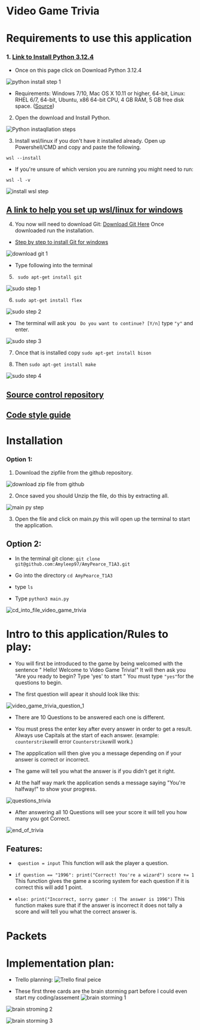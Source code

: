 # Video Game Trivia 

# Requirements to use this application 

### 1.  [Link to Install Python 3.12.4](https://www.python.org/downloads/)

- Once on this page click on Download Python 3.12.4

![python install step 1](https://github.com/Amyleep97/AmyPearce_T1A3/assets/168613540/491bce61-d6a3-45b4-b174-b575685614d9)

- Requirements:
Windows 7/10,
Mac OS X 10.11 or higher, 64-bit, Linux: RHEL 6/7, 64-bit, Ubuntu, x86 64-bit CPU, 4 GB RAM, 5 GB free disk space. 
([Source](https://support.enthought.com/hc/en-us/articles/204273874-Enthought-Python-Minimum-Hardware-Requirements))

2. Open the download and Install Python.

![Python instaqllation steps](https://github.com/Amyleep97/AmyPearce_T1A3/assets/168613540/51ba37c0-712c-4d17-a0da-5ed8dbb2b14e)

3. Install wsl/linux if you don't have it installed already. Open up Powershell/CMD and copy and paste the following.

``` wsl --install ```

- If you're unsure of which version you are running you might need to run:

``` wsl -l -v ``` 

![install wsl step](https://github.com/Amyleep97/AmyPearce_T1A3/assets/168613540/1ae75787-c8d5-43a0-86aa-ba20a39ce385)

## [A link to help you set up wsl/linux for windows](https://learn.microsoft.com/en-us/windows/wsl/install)


4. You now will need to download Git: [Download Git Here](https://git-scm.com/downloads) Once downloaded run the installation.

- [Step by step to install Git for windows](https://techdirectarchive.com/2020/05/23/how-to-clone-a-repository-and-install-software-from-github-using-the-terminal-for-windows-and-linux/) 

![download git 1](https://github.com/Amyleep97/AmyPearce_T1A3/assets/168613540/ae4810a4-3e86-4cb6-b8e9-9b67bf60ce81)

 - Type following into the terminal 
 5. ``` sudo apt-get install git```

 ![sudo step 1](https://github.com/Amyleep97/AmyPearce_T1A3/assets/168613540/c36dc706-c999-4285-96b9-02a468779470)


 6. ``` sudo apt-get install flex ```

![sudo step 2](https://github.com/Amyleep97/AmyPearce_T1A3/assets/168613540/b8c63fe0-8cea-43fe-9311-6979c97029f5)


- The terminal will ask you ``` Do you want to continue? [Y/n]``` type ```"y"``` and enter.

![sudo step 3](https://github.com/Amyleep97/AmyPearce_T1A3/assets/168613540/daf1d6c6-d63b-4b20-9e69-0fcb329bf76e)

7. Once that is installed copy ``` sudo apt-get install bison ```

8. Then ``` sudo apt-get install make ```

![sudo step 4](https://github.com/Amyleep97/AmyPearce_T1A3/assets/168613540/547eec67-6bd5-47e5-a36c-4b564c5b9e8d)


## [Source control repository](https://github.com/Amyleep97?tab=repositories)

## [Code style guide](https://www.cs.swarthmore.edu/~adanner/cs21/python_codestyle.php)

# Installation
 ### Option 1:

1. Download the zipfile from the github repository.

![download zip file from github](https://github.com/Amyleep97/AmyPearce_T1A3/assets/168613540/21f83559-fabe-46c5-b09d-1597d4751bfe)

2. Once saved you should Unzip the file, do this by extracting all. 


![main py step](https://github.com/Amyleep97/AmyPearce_T1A3/assets/168613540/577dc2f4-0e58-4fe2-8d25-f52c36c62f9e)

3. Open the file and click on main.py this will open up the terminal to start the application. 

## Option 2:

- In the terminal git clone: 
 ``` git clone git@github.com:Amyleep97/AmyPearce_T1A3.git ```
- Go into the directory
```cd AmyPearce_T1A3 ```

- type ``` ls ```

- Type ```python3 main.py ```

![cd_into_file_video_game_trivia](https://github.com/Amyleep97/AmyPearce_T1A3/assets/168613540/a5ef8693-5852-4096-8357-caf242e9ab13)


# Intro to this application/Rules to play:

-  You will first be introduced to the game by being welcomed with the sentence " Hello! Welcome to Video Game Trivia!" It will then ask you "Are you ready to begin? Type 'yes' to start " You must type ``` "yes" ```for the questions to begin.

- The first question will apear it should look like this:

![video_game_trivia_question_1](https://github.com/Amyleep97/AmyPearce_T1A3/assets/168613540/3b44c158-a76c-4e2d-bc29-27bb39fbf15c)


- There are 10 Questions to be answered each one is different.

- You must press the enter key after every answer in order to get a result. Always use Capitals at the start of each answer. (example: ``` counterstrike ```will error ```Counterstrike```will work.)

- The appplication will then give you a message depending on if your answer is correct or incorrect. 

- The game will tell you what the answer is if you didn't get it right. 


- At the half way mark the application sends a message saying "You're halfway!" to show your progress.

![questions_trivia](https://github.com/Amyleep97/AmyPearce_T1A3/assets/168613540/29f5f939-d8da-4070-b75c-9a5613d9881a)

- After answering all 10 Questions will see your score it will tell you how many you got Correct.

![end_of_trivia](https://github.com/Amyleep97/AmyPearce_T1A3/assets/168613540/72b43ba7-c3a0-4834-9b9c-8e08389a6f5c)


## Features:

- ``` question = input``` This function will ask the player a question.

- ``` if question == "1996": print("Correct! You're a wizard") score += 1 ``` This function gives the game a scoring system for each question if it is correct this will add 1 point.

- ``` else: print("Incorrect, sorry gamer :( The answer is 1996") ``` This function makes sure that if the answer is incorrect it does not tally a score and will tell you what the correct answer is. 

# Packets


# Implementation plan:
- Trello planning:
![Trello final peice](https://github.com/Amyleep97/AmyPearce_T1A3/assets/168613540/95d129d7-c8e2-4ae0-9eb1-bdb83acdbd8b)

- These first three cards are the brain storming part before I could even start my coding/assement
![brain storming 1](https://github.com/Amyleep97/AmyPearce_T1A3/assets/168613540/ddc7f672-9e50-4dfa-bd7c-8503334b15db)

![brain stroming 2](https://github.com/Amyleep97/AmyPearce_T1A3/assets/168613540/2d4a7467-a184-4e58-9186-f625b884d3bd)


![brain storming 3](https://github.com/Amyleep97/AmyPearce_T1A3/assets/168613540/c681ceb9-1030-4d8f-b922-c87279254c33)
